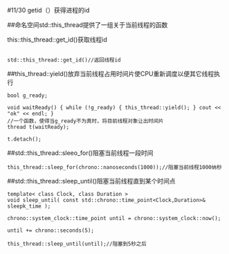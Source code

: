 #11/30 getid（）获得进程的id

##命名空间std::this_thread提供了一组关于当前线程的函数

this::this_thread::get_id()获取线程id

```

std::this_thread::get_id()//返回线程id

```
##this_thread::yield()放弃当前线程占用时间片使CPU重新调度以便其它线程执行

```
bool g_ready;

void waitReady() { while (!g_ready) { this_thread::yield(); } cout << "ok" << endl; }
//一个函数，使得当g_ready不为真时，将目前线程对象让出时间片
thread t(waitReady);

t.detach();
```

##std::this_thread::sleeo_for()阻塞当前线程一段时间

```
this_thread::sleep_for(chrono::nanoseconds(1000));//阻塞当前线程1000纳秒

```

##std::this_thread::sleep_until()阻塞当前线程直到某个时间点

```
template< class Clock, class Duration >
void sleep_until( const std::chrono::time_point<Clock,Duration>& sleepk_time );

chrono::system_clock::time_point until = chrono::system_clock::now();

until += chrono::seconds(5);

this_thread::sleep_until(until);//阻塞到5秒之后

```

